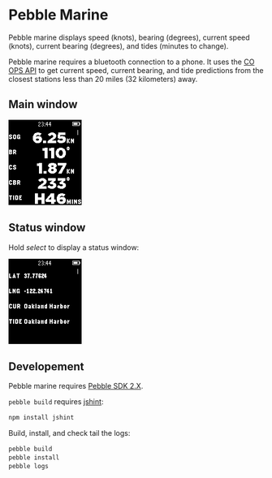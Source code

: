 # Pebble Marine

Pebble marine displays speed (knots), bearing (degrees), current speed
(knots), current bearing (degrees), and tides (minutes to change).

Pebble marine requires a bluetooth connection to a phone. It uses the
[CO OPS API](http://co-ops.nos.noaa.gov/api/) to get
current speed, current bearing, and tide predictions from the closest stations
less than 20 miles (32 kilometers) away.

## Main window

![alt tag](https://raw.githubusercontent.com/silasbw/pebble_marine/master/screenshot-main.png)

## Status window

Hold *select* to display a status window:

![alt tag](https://raw.githubusercontent.com/silasbw/pebble_marine/master/screenshot-status.png)

## Developement

Pebble marine requires [Pebble SDK 2.X](http://developer.getpebble.com/sdk/download/).

`pebble build` requires [jshint](http://jshint.com/):

```sh
npm install jshint
```

Build, install, and check tail the logs:

```sh
pebble build
pebble install
pebble logs
```
